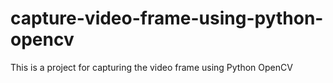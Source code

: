 # capture-video-frame-using-python-opencv
This is a project for capturing the video frame using Python OpenCV
